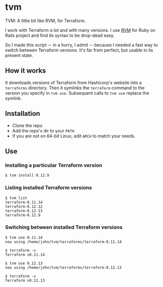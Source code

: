 # tvm
TVM: A little bit like RVM, for Terraform.

I work with Terraform *a lot* and with many versions. I use [RVM](http://rvm.io/) for Ruby on Rails project and find its syntax to be drop-dead easy.

So I made this script -- in a hurry, I admit -- because I needed a fast way to switch between Terraform versions. It's far from perfect, but usable in its present state.

## How it works
It downloads versions of Terraform from Hashicorp's website into a `terraforms` directory. Then it symlinks the `terraform` command to the version you specify in `tvm use`. Subsequent calls to `tvm use` replace the symlink.

## Installation
* Clone the repo
* Add the repo's dir to your `PATH`
* If you are not on 64-bit Linux, edit `ARCH` to match your needs.

## Use
### Installing a particular Terraform version
```
$ tvm install 0.12.9
```

### Listing installed Terraform versions
```
$ tvm list
terraform-0.11.14
terraform-0.12.12
terraform-0.12.13
terraform-0.12.9
```

### Switching between installed Terraform versions
```
$ tvm use 0.11.14
now using /home/john/tvm/terraforms/terraform-0.11.14

$ terraform -v
Terraform v0.11.14

$ tvm use 0.12.13
now using /home/john/tvm/terraforms/terraform-0.12.13

$ terraform -v
Terraform v0.12.13
```
